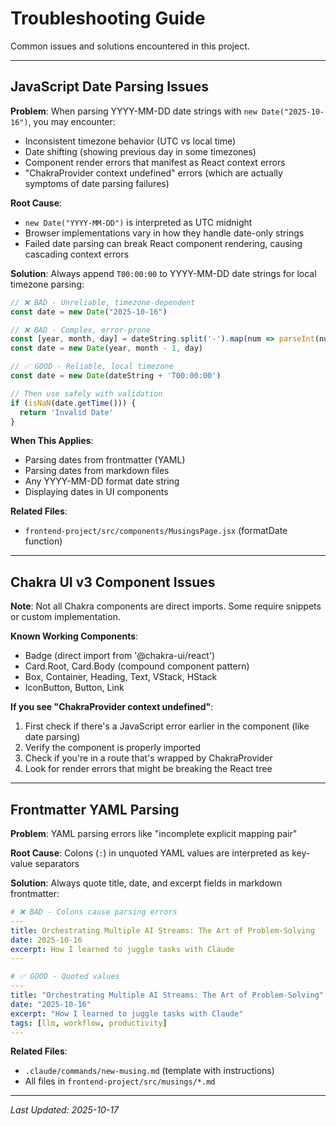 # Troubleshooting Guide

Common issues and solutions encountered in this project.

---

## JavaScript Date Parsing Issues

**Problem**: When parsing YYYY-MM-DD date strings with `new Date("2025-10-16")`, you may encounter:
- Inconsistent timezone behavior (UTC vs local time)
- Date shifting (showing previous day in some timezones)
- Component render errors that manifest as React context errors
- "ChakraProvider context undefined" errors (which are actually symptoms of date parsing failures)

**Root Cause**:
- `new Date("YYYY-MM-DD")` is interpreted as UTC midnight
- Browser implementations vary in how they handle date-only strings
- Failed date parsing can break React component rendering, causing cascading context errors

**Solution**: Always append `T00:00:00` to YYYY-MM-DD date strings for local timezone parsing:

```javascript
// ❌ BAD - Unreliable, timezone-dependent
const date = new Date("2025-10-16")

// ❌ BAD - Complex, error-prone
const [year, month, day] = dateString.split('-').map(num => parseInt(num, 10))
const date = new Date(year, month - 1, day)

// ✅ GOOD - Reliable, local timezone
const date = new Date(dateString + 'T00:00:00')

// Then use safely with validation
if (isNaN(date.getTime())) {
  return 'Invalid Date'
}
```

**When This Applies**:
- Parsing dates from frontmatter (YAML)
- Parsing dates from markdown files
- Any YYYY-MM-DD format date string
- Displaying dates in UI components

**Related Files**:
- `frontend-project/src/components/MusingsPage.jsx` (formatDate function)

---

## Chakra UI v3 Component Issues

**Note**: Not all Chakra components are direct imports. Some require snippets or custom implementation.

**Known Working Components**:
- Badge (direct import from '@chakra-ui/react')
- Card.Root, Card.Body (compound component pattern)
- Box, Container, Heading, Text, VStack, HStack
- IconButton, Button, Link

**If you see "ChakraProvider context undefined"**:
1. First check if there's a JavaScript error earlier in the component (like date parsing)
2. Verify the component is properly imported
3. Check if you're in a route that's wrapped by ChakraProvider
4. Look for render errors that might be breaking the React tree

---

## Frontmatter YAML Parsing

**Problem**: YAML parsing errors like "incomplete explicit mapping pair"

**Root Cause**: Colons (`:`) in unquoted YAML values are interpreted as key-value separators

**Solution**: Always quote title, date, and excerpt fields in markdown frontmatter:

```yaml
# ❌ BAD - Colons cause parsing errors
---
title: Orchestrating Multiple AI Streams: The Art of Problem-Solving
date: 2025-10-16
excerpt: How I learned to juggle tasks with Claude
---

# ✅ GOOD - Quoted values
---
title: "Orchestrating Multiple AI Streams: The Art of Problem-Solving"
date: "2025-10-16"
excerpt: "How I learned to juggle tasks with Claude"
tags: [llm, workflow, productivity]
---
```

**Related Files**:
- `.claude/commands/new-musing.md` (template with instructions)
- All files in `frontend-project/src/musings/*.md`

---

*Last Updated: 2025-10-17*
